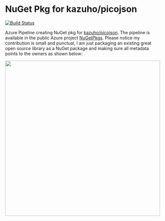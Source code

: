 # NuGet Pkg for kazuho/picojson
[![Build Status](https://dev.azure.com/diogostrubelima/NuGetPkgs/_apis/build/status/diogo-strube.build-nuget-picojson?repoName=diogo-strube%2Fbuild-nuget-picojson&branchName=refs%2Fpull%2F1%2Fmerge)](https://dev.azure.com/diogostrubelima/NuGetPkgs/_build/latest?definitionId=2&repoName=diogo-strube%2Fbuild-nuget-picojson&branchName=refs%2Fpull%2F1%2Fmerge)

Azure Pipeline creating NuGet pkg for [kazuho/picojson](https://github.com/kazuho/picojson).
The pipeline is available in the public Azure project [NuGetPkgs](https://dev.azure.com/diogostrubelima/NuGetPkgs).
Please notice my contribution is small and punctual, I am just packaging an existing great open source library as a NuGet package and making sure all metadata points to the owners as shown below:

<img src="https://user-images.githubusercontent.com/19294348/190943938-ecab872a-e378-4130-a857-ba1e3c5209ab.png" width="500">
